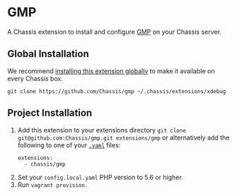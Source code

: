 # GMP
A Chassis extension to install and configure [GMP](https://www.php.net/manual/en/book.gmp.php) on your Chassis server.

## Global Installation

We recommend [installing this extension globally](http://docs.chassis.io/en/latest/extend/#globally-installing-extensions) to make it available on every Chassis box.

```
git clone https://github.com/Chassis/gmp ~/.chassis/extensions/xdebug
```

## Project Installation
1. Add this extension to your extensions directory `git clone git@github.com:Chassis/gmp.git extensions/gmp` or alternatively add the following to one of your [`.yaml`](https://github.com/Chassis/Chassis/blob/master/config.yaml) files:
   ```
   extensions:
     - chassis/gmp
   ```
2. Set your `config.local.yaml` PHP version to 5.6 or higher.
3. Run `vagrant provision`.
